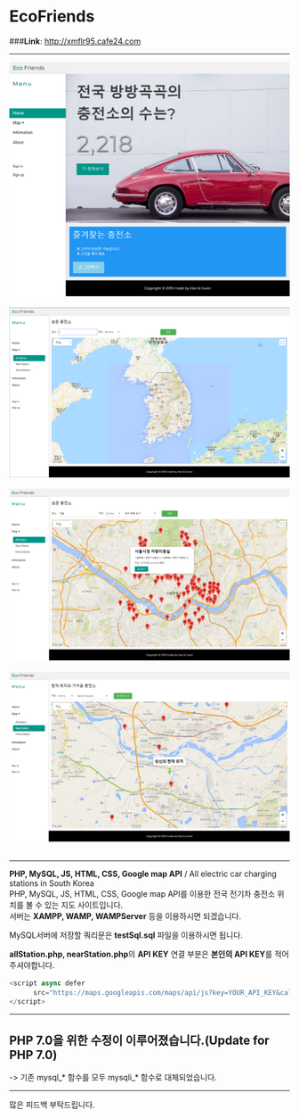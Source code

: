 # EcoFriends

###**Link**: http://xmflr95.cafe24.com

* * *
![index](./git_image/index.png)
<br><br>
![googlemap1](./git_image/googlemap1.png)
<br><br>
![googlemap2](./git_image/googlemap2.png)
<br><br>
![googlemap3](./git_image/googlemap3.png)
<br><br>
* * *

**PHP, MySQL, JS, HTML, CSS, Google map API** /  All electric car charging stations in South Korea<br>
PHP, MySQL, JS, HTML, CSS, Google map API를 이용한 전국 전기차 충전소 위치를 볼 수 있는 지도 사이트입니다.<br>
서버는 **XAMPP, WAMP, WAMPServer** 등을 이용하시면 되겠습니다.<br>

MySQL서버에 저장할 쿼리문은 **testSql.sql** 파일을 이용하시면 됩니다.

**allStation.php, nearStation.php**의 **API KEY** 연결 부분은 **본인의 API KEY**를 적어주셔야합니다.
```js
<script async defer 
      src="https://maps.googleapis.com/maps/api/js?key=YOUR_API_KEY&callback=initMap">
</script>
```

* * *
## **PHP 7.0을 위한 수정이 이루어졌습니다.**(**Update for PHP 7.0**)
-> 기존 mysql_* 함수를 모두 mysqli_* 함수로 대체되었습니다.
* * *

많은 피드백 부탁드립니다.
